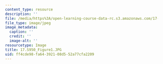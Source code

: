 ```yaml
---
content_type: resource
description: ''
file: /media/https%3A/open-learning-course-data-rc.s3.amazonaws.com/17-s950-emotions-and-politics-fall-2018/ff4cde98fa64392108d552a77cfa2209_17.S950_Figure1.JPG
file_type: image/jpeg
image_metadata:
  caption: ''
  credit: ''
  image-alt: ''
resourcetype: Image
title: 17.S950_Figure1.JPG
uid: ff4cde98-fa64-3921-08d5-52a77cfa2209
---
```

